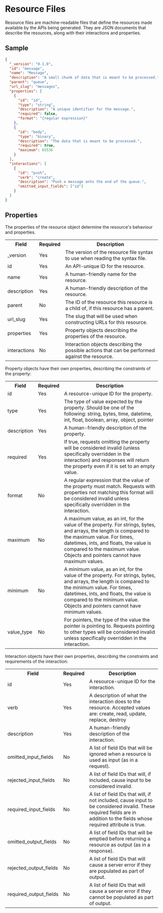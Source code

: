 # Resource Files

Resource files are machine-readable files that define the resources made available by the APIs being generated. They are JSON documents that describe the resources, along with their interactions and properties.

## Sample

```json
{
  "_version": "0.1.0",
  "id": "message",
  "name": "Message",
  "description": "A small chunk of data that is meant to be processed.",
  "parent": "queue",
  "url_slug": "messages",
  "properties": [
    {
      "id": "id",
      "type": "string",
      "description": "A unique identifier for the message.",
      "required": false,
      "format": "{regular expression}"
    },
    {
      "id": "body",
      "type": "binary",
      "description": "The data that is meant to be processed.",
      "required": true,
      "maximum": 65536
    }
  ],
  "interactions": [
    {
      "id": "push",
      "verb": "create",
      "description": "Push a message onto the end of the queue.",
      "omitted_input_fields": ["id"]
    }
  ]
}
```

## Properties

The properties of the resource object determine the resource's behaviour and properties.

<table>
<tr><th>Field</th><th>Required</th><th>Description</th></tr>
<tr><td>_version</td><td>Yes</td><td>The version of the resource file syntax to use when reading the syntax file.</td></tr>
<tr><td>id</td><td>Yes</td><td>An API-unique ID for the resource.</td></tr>
<tr><td>name</td><td>Yes</td><td>A human-friendly name for the resource.</td></tr>
<tr><td>description</td><td>Yes</td><td>A human-friendly description of the resource.</td></tr>
<tr><td>parent</td><td>No</td><td>The ID of the resource this resource is a child of, if this resource has a parent.</td></tr>
<tr><td>url_slug</td><td>Yes</td><td>The slug that will be used when constructing URLs for this resource.</td></tr>
<tr><td>properties</td><td>Yes</td><td>Property objects describing the properties of the resource.</td></tr>
<tr><td>interactions</td><td>No</td><td>Interaction objects describing the possible actions that can be performed against the resource.</td></tr>
</table>

Property objects have their own properties, describing the constraints of the property:

<table>
<tr><th>Field</th><th>Required</th><th>Description</th></tr>
<tr><td>id</td><td>Yes</td><td>A resource-unique ID for the property.</td></tr>
<tr><td>type</td><td>Yes</td><td>The type of value expected by the property. Should be one of the following: string, bytes, time, datetime, int, float, boolean, array, object, pointer</td></tr>
<tr><td>description</td><td>Yes</td><td>A human-friendly description of the property.</td></tr>
<tr><td>required</td><td>Yes</td><td>If true, requests omitting the property will be considered invalid (unless specifically overridden in the interaction) and responses will return the property even if it is set to an empty value.</td></tr>
<tr><td>format</td><td>No</td><td>A regular expression that the value of the property must match. Requests with properties not matching this format will be considered invalid unless specifically overridden in the interaction.</td></tr>
<tr><td>maximum</td><td>No</td><td>A maximum value, as an int, for the value of the property. For strings, bytes, and arrays, the length ix compared to the maximum value. For times, datetimes, ints, and floats, the value is compared to the maximum value. Objects and pointers cannot have maximum values.</td></tr>
<tr><td>minimum</td><td>No</td><td>A minimum value, as an int, for the value of the property. For strings, bytes, and arrays, the length ix compared to the minimum value. For times, datetimes, ints, and floats, the value is compared to the minimum value. Objects and pointers cannot have minimum values.</td></tr>
<tr><td>value_type</td><td>No</td><td>For pointers, the type of the value the pointer is pointing to. Requests pointing to other types will be considered invalid unless specifically overridden in the interaction.</td></tr>
</table>

Interaction objects have their own properties, describing the constraints and requirements of the interaction:

<table>
<tr><th>Field</th><th>Required</th><th>Description</th></tr>
<tr><td>id</td><td>Yes</td><td>A resource-unique ID for the interaction.</td></tr>
<tr><td>verb</td><td>Yes</td><td>A description of what the interaction does to the resource. Accepted values are: create, read, update, replace, destroy</td></tr>
<tr><td>description</td><td>Yes</td><td>A human-friendly description of the interaction.</td></tr>
<tr><td>omitted_input_fields</td><td>No</td><td>A list of field IDs that will be ignored when a resource is used as input (as in a request).</td></tr>
<tr><td>rejected_input_fields</td><td>No</td><td>A list of field IDs that will, if included, cause input to be considered invalid.</td></tr>
<tr><td>required_input_fields</td><td>No</td><td>A list of field IDs that will, if not included, cause input to be considered invalid. These required fields are in addition to the fields whose required attribute is true.</td></tr>
<tr><td>omitted_output_fields</td><td>No</td><td>A list of field IDs that will be emptied before returning a resource as output (as in a response).</td></tr>
<tr><td>rejected_output_fields</td><td>No</td><td>A list of field IDs that will cause a server error if they are populated as part of output.</td></tr>
<tr><td>required_output_fields</td><td>No</td><td>A list of field IDs that will cause a server error if they cannot be populated as part of output.</td></tr>
</table>
